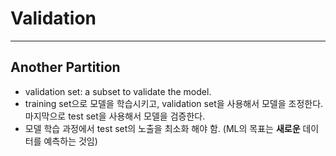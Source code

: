 # Validation
---

## Another Partition
* validation set: a subset to validate the model.
* training set으로 모델을 학습시키고, validation set을 사용해서 모델을 조정한다. 마지막으로 test set을 사용해서 모델을 검증한다.
* 모델 학습 과정에서 test set의 노출을 최소화 해야 함. (ML의 목표는 **새로운** 데이터를 예측하는 것임)